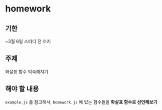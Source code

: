 # homework

## 기한

~3월 6일 스터디 전 까지

## 주제

화살표 함수 익숙해지기

## 해야 할 내용

`example.js` 를 참고해서, `homework.js` 에 있는 함수들을 **화살표 함수로 선언해보기**
